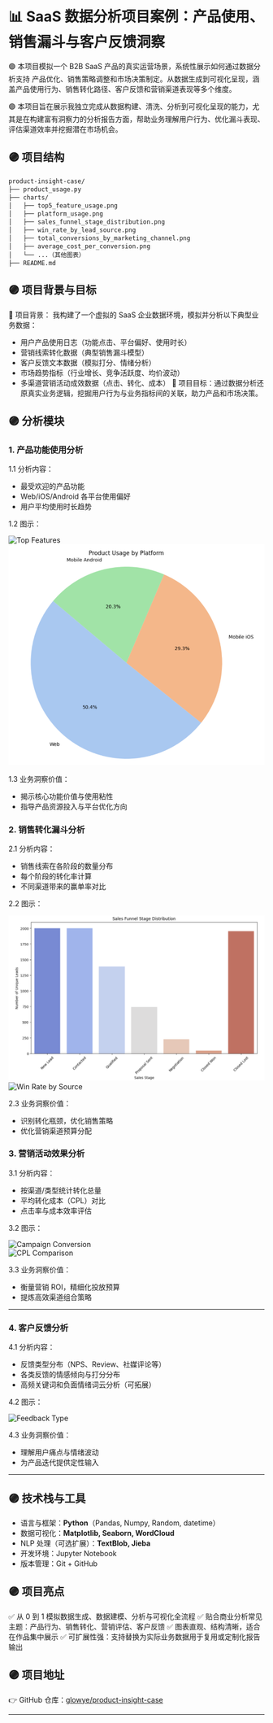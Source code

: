 # 📊 SaaS 数据分析项目案例：产品使用、销售漏斗与客户反馈洞察

🟣 本项目模拟一个 B2B SaaS 产品的真实运营场景，系统性展示如何通过数据分析支持 产品优化、销售策略调整和市场决策制定。从数据生成到可视化呈现，涵盖产品使用行为、销售转化路径、客户反馈和营销渠道表现等多个维度。

🟣 本项目旨在展示我独立完成从数据构建、清洗、分析到可视化呈现的能力，尤其是在构建富有洞察力的分析报告方面，帮助业务理解用户行为、优化漏斗表现、评估渠道效率并挖掘潜在市场机会。

## 🟣 项目结构

```
product-insight-case/
├── product_usage.py                  
├── charts/                           
│   ├── top5_feature_usage.png
│   ├── platform_usage.png
│   ├── sales_funnel_stage_distribution.png
│   ├── win_rate_by_lead_source.png
│   ├── total_conversions_by_marketing_channel.png
│   ├── average_cost_per_conversion.png
│   └── ...（其他图表）
├── README.md                         
```

## 🟣 项目背景与目标

🎯 项目背景：
我构建了一个虚拟的 SaaS 企业数据环境，模拟并分析以下典型业务数据：

- 用户产品使用日志（功能点击、平台偏好、使用时长）
- 营销线索转化数据（典型销售漏斗模型）
- 客户反馈文本数据（模拟打分、情绪分析）
- 市场趋势指标（行业增长、竞争活跃度、均价波动）
- 多渠道营销活动成效数据（点击、转化、成本）
🎯 项目目标：通过数据分析还原真实业务逻辑，挖掘用户行为与业务指标间的关联，助力产品和市场决策。

## 🟣 分析模块

### 1. 产品功能使用分析

1.1 分析内容：

- 最受欢迎的产品功能
- Web/iOS/Android 各平台使用偏好
- 用户平均使用时长趋势

1.2 图示：

![Top Features](charts/top5_feature_usage.png)  
![Platform Usage](charts/platform_usage.png)

1.3 业务洞察价值：

- 揭示核心功能价值与使用粘性
- 指导产品资源投入与平台优化方向

### 2. 销售转化漏斗分析

2.1 分析内容：

- 销售线索在各阶段的数量分布
- 每个阶段的转化率计算
- 不同渠道带来的赢单率对比

2.2 图示：

![Funnel Stage](charts/sales_funnel_stage_distribution.png)  
![Win Rate by Source](charts/win_rate_by_source.png)

2.3 业务洞察价值：

- 识别转化瓶颈，优化销售策略
- 优化营销渠道预算分配

### 3. 营销活动效果分析

3.1 分析内容：

- 按渠道/类型统计转化总量
- 平均转化成本（CPL）对比
- 点击率与成本效率评估

3.2 图示：

![Campaign Conversion](charts/campaign_conversions.png)  
![CPL Comparison](charts/campaign_cpl.png)

3.3 业务洞察价值：
- 衡量营销 ROI，精细化投放预算
- 提炼高效渠道组合策略
---

### 4. 客户反馈分析

4.1 分析内容：

- 反馈类型分布（NPS、Review、社媒评论等）
- 各类反馈的情感倾向与打分分布
- 高频关键词和负面情绪词云分析（可拓展）

4.2 图示：

![Feedback Type](charts/feedback_type_distribution.png)

4.3 业务洞察价值：

- 理解用户痛点与情绪波动
- 为产品迭代提供定性输入
---

## 🟣 技术栈与工具

- 语言与框架：**Python**（Pandas, Numpy, Random, datetime）
- 数据可视化：**Matplotlib, Seaborn, WordCloud**
- NLP 处理（可选扩展）：**TextBlob, Jieba**
- 开发环境：Jupyter Notebook
- 版本管理：Git + GitHub

## 🟣 项目亮点

✅ 从 0 到 1 模拟数据生成、数据建模、分析与可视化全流程
✅ 贴合商业分析常见主题：产品行为、销售转化、营销评估、客户反馈
✅ 图表直观、结构清晰，适合在作品集中展示
✅ 可扩展性强：支持替换为实际业务数据用于复用或定制化报告输出

##  🟣 项目地址

👉 GitHub 仓库：[glowye/product-insight-case](https://github.com/glowye/product-insight-case)

---

